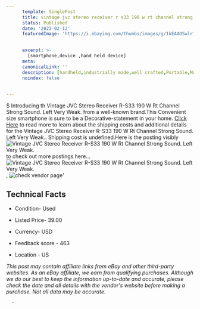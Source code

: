 ```yaml
---
      template: SinglePost
      title: vintage jvc stereo receiver r s33 190 w rt channel strong sound left very weak 
      status: Published
      date: '2023-02-12'
      featuredImage: 'https://i.ebayimg.com/thumbs/images/g/1kEAAOSwlr1j1py0/s-l225.jpg'
       

      excerpt: >-
        [smartphone,device ,hand held device]
      meta:
      canonicalLink: ''
      description: [handheld,industrially made,well crafted,Portable,Mobile,Compact,Convenient,Lightweight,Maneuverable,Man-portable,Miniature,Carriable,Hand-held,Light,Holdable,Transportable,Mobile device,Pocket-sized,On-the-go,Wireless,Cordless,Compact size,Convenient size, smartphone,device ,hand held device]
      noindex: false
      

---
```

$
      Introducing th Vintage JVC Stereo Receiver R-S33 190 W Rt Channel Strong Sound. Left Very Weak. from a well-known brand.This Convenient size smartphone is sure to be a Decorative-statement in your home. [Click Here](https://www.ebay.com/itm/385380401857?hash=item59ba7642c1%3Ag%3A1kEAAOSwlr1j1py0&mkevt=1&mkcid=1&mkrid=711-53200-19255-0&campid=%253CePNCampaignId%253E&customid=%253CreferenceId%253E&toolid=10049) to read more to learn about the shipping costs and additional details for the Vintage JVC Stereo Receiver R-S33 190 W Rt Channel Strong Sound. Left Very Weak.. Shipping cost is undefined.Here is the posting visibly ![Vintage JVC Stereo Receiver R-S33 190 W Rt Channel Strong Sound. Left Very Weak.](https://i.ebayimg.com/thumbs/images/g/1kEAAOSwlr1j1py0/s-l225.jpg) to check out more postings here... ![Vintage JVC Stereo Receiver R-S33 190 W Rt Channel Strong Sound. Left Very Weak.](https://i.ebayimg.com/images/g/1kEAAOSwlr1j1py0/s-l1600.jpg), ![check vendor page](https://origin-galleryplus.ebayimg.com/ws/web/385380401857_2_0_1/225x225.jpg,https://origin-galleryplus.ebayimg.com/ws/web/385380401857_3_0_1/225x225.jpg,https://origin-galleryplus.ebayimg.com/ws/web/385380401857_4_0_1/225x225.jpg)'

      

 ## Technical Facts 



     
      

 - Condition- Used 


      

 - Listed Price- 39.00 


      

 - Currency- USD 


      

 - Feedback score - 463 


      

 - Location - US 


      
      

 *_This post may contain affiliate links from eBay and other third-party websites. As an eBay affiliate, we earn from qualifying purchases. Although we do our best to keep the information up-to-date and accurate, please check the date and all details with the vendor's website before making a purchase. Not all data may be accurate._*




      -
